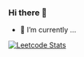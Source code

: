### Hi there 👋

- 🔭 I’m currently ...

[![Leetcode Stats](https://leetcard.jacoblin.cool/ansonkan?ext=heatmap&theme=nord)](https://leetcode.com/ansonkan/)


